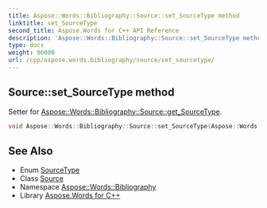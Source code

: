 ```yaml
---
title: Aspose::Words::Bibliography::Source::set_SourceType method
linktitle: set_SourceType
second_title: Aspose.Words for C++ API Reference
description: 'Aspose::Words::Bibliography::Source::set_SourceType method. Setter for Aspose::Words::Bibliography::Source::get_SourceType in C++.'
type: docs
weight: 96000
url: /cpp/aspose.words.bibliography/source/set_sourcetype/
---
```

## Source::set_SourceType method


Setter for [Aspose::Words::Bibliography::Source::get_SourceType](../get_sourcetype/).

```cpp
void Aspose::Words::Bibliography::Source::set_SourceType(Aspose::Words::Bibliography::SourceType value)
```

## See Also

* Enum [SourceType](../../sourcetype/)
* Class [Source](../)
* Namespace [Aspose::Words::Bibliography](../../)
* Library [Aspose.Words for C++](../../../)
